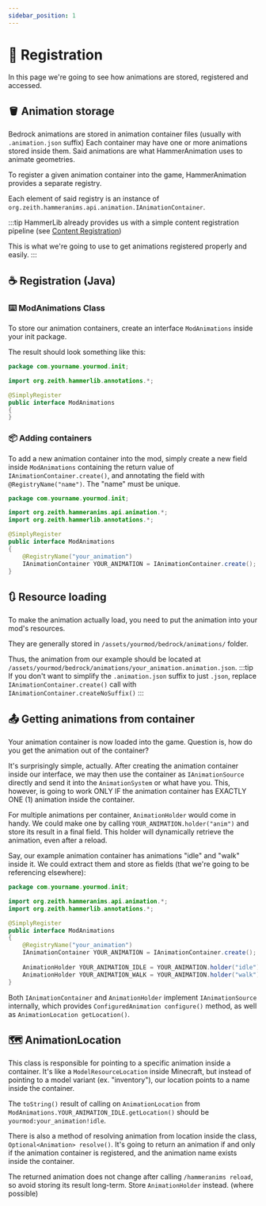 ```yaml
---
sidebar_position: 1
---
```


# 📝 Registration
In this page we're going to see how animations are stored, registered and accessed.

## 🪣 Animation storage
Bedrock animations are stored in animation container files (usually with `.animation.json` suffix)
Each container may have one or more animations stored inside them. Said animations are what HammerAnimation uses to animate geometries.

To register a given animation container into the game, HammerAnimation provides a separate registry.

Each element of said registry is an instance of `org.zeith.hammeranims.api.animation.IAnimationContainer`.

:::tip
HammerLib already provides us with a simple content registration pipeline (see [Content Registration](/docs/hammeranims/animations/configured_animation#%EF%B8%8F-settings))

This is what we're going to use to get animations registered properly and easily.
:::

## ☕ Registration (Java)

### ⌨️ ModAnimations Class
To store our animation containers, create an interface `ModAnimations` inside your init package.

The result should look something like this:
```java
package com.yourname.yourmod.init;

import org.zeith.hammerlib.annotations.*;

@SimplyRegister
public interface ModAnimations
{
}
```

### 📦 Adding containers
To add a new animation container into the mod, simply create a new field inside `ModAnimations` containing the return value of `IAnimationContainer.create()`, and annotating the field with `@RegistryName("name")`. The "name" must be unique.
```java
package com.yourname.yourmod.init;

import org.zeith.hammeranims.api.animation.*;
import org.zeith.hammerlib.annotations.*;

@SimplyRegister
public interface ModAnimations
{
    @RegistryName("your_animation")
    IAnimationContainer YOUR_ANIMATION = IAnimationContainer.create();
}
```

## 🔃 Resource loading
To make the animation actually load, you need to put the animation into your mod's resources.

They are generally stored in `/assets/yourmod/bedrock/animations/` folder.

Thus, the animation from our example should be located at `/assets/yourmod/bedrock/animations/your_animation.animation.json`.
:::tip
If you don't want to simplify the `.animation.json` suffix to just `.json`, replace `IAnimationContainer.create()` call with `IAnimationContainer.createNoSuffix()`
:::

## 📤 Getting animations from container
Your animation container is now loaded into the game.
Question is, how do you get the animation out of the container?

It's surprisingly simple, actually.
After creating the animation container inside our interface, we may then use the container as `IAnimationSource` directly and send it into the `AnimationSystem` or what have you.
This, however, is going to work ONLY IF the animation container has EXACTLY ONE (1) animation inside the container.

For multiple animations per container, `AnimationHolder` would come in handy.
We could make one by calling `YOUR_ANIMATION.holder("anim")` and store its result in a final field. This holder will dynamically retrieve the animation, even after a reload.

Say, our example animation container has animations "idle" and "walk" inside it. We could extract them and store as fields (that we're going to be referencing elsewhere):
```java
package com.yourname.yourmod.init;

import org.zeith.hammeranims.api.animation.*;
import org.zeith.hammerlib.annotations.*;

@SimplyRegister
public interface ModAnimations
{
	@RegistryName("your_animation")
	IAnimationContainer YOUR_ANIMATION = IAnimationContainer.create();
	
	AnimationHolder YOUR_ANIMATION_IDLE = YOUR_ANIMATION.holder("idle");
	AnimationHolder YOUR_ANIMATION_WALK = YOUR_ANIMATION.holder("walk");
}
```

Both `IAnimationContainer` and `AnimationHolder` implement `IAnimationSource` internally, which provides `ConfiguredAnimation configure()` method, as well as `AnimationLocation getLocation()`.

## 🗺️ AnimationLocation

This class is responsible for pointing to a specific animation inside a container.
It's like a `ModelResourceLocation` inside Minecraft, but instead of pointing to a model variant (ex. "inventory"), our location points to a name inside the container.

The `toString()` result of calling on `AnimationLocation` from `ModAnimations.YOUR_ANIMATION_IDLE.getLocation()` should be `yourmod:your_animation!idle`.

There is also a method of resolving animation from location inside the class, `Optional<Animation> resolve()`.
It's going to return an animation if and only if the animation container is registered, and the animation name exists inside the container.

The returned animation does not change after calling `/hammeranims reload`, so avoid storing its result long-term. Store `AnimationHolder` instead. (where possible)